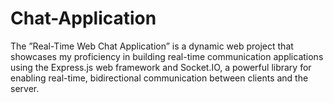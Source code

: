 # Chat-Application
The ”Real-Time Web Chat Application” is a dynamic web project that showcases my proficiency in building real-time communication applications using the Express.js web framework and Socket.IO, a powerful library for enabling real-time, bidirectional communication between clients and the server.
